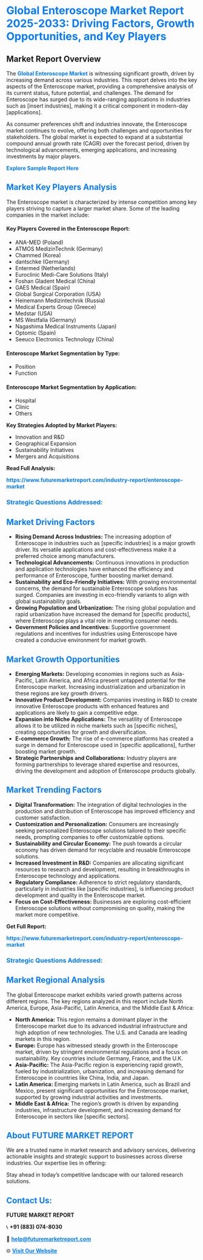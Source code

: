 <h1 style="color: #007BFF;">Global Enteroscope Market Report 2025-2033: Driving Factors, Growth Opportunities, and Key Players</h1>

<section id="overview">
<h2>Market Report Overview</h2>
<p>The <a href="https://www.futuremarketreport.com/industry-report/enteroscope-market" style="color: #007BFF; text-decoration: none;"><strong>Global Enteroscope Market</strong></a> is witnessing significant growth, driven by increasing demand across various industries. This report delves into the key aspects of the Enteroscope market, providing a comprehensive analysis of its current status, future potential, and challenges. The demand for Enteroscope has surged due to its wide-ranging applications in industries such as [insert industries], making it a critical component in modern-day [applications].</p>
<p>As consumer preferences shift and industries innovate, the Enteroscope market continues to evolve, offering both challenges and opportunities for stakeholders. The global market is expected to expand at a substantial compound annual growth rate (CAGR) over the forecast period, driven by technological advancements, emerging applications, and increasing investments by major players.</p>
</section>

<section id="overview">
<p><a href="https://www.futuremarketreport.com/request-sample/reportId=33500" style="color: #007BFF; text-decoration: none;"><strong>Explore Sample Report Here</strong></a></p>
</section>

<section id="key-players">
<h2 style="color: #007BFF;">Market Key Players Analysis</h2>
<p>The Enteroscope market is characterized by intense competition among key players striving to capture a larger market share. Some of the leading companies in the market include:</p>
<h4>Key Players Covered in the Enteroscope Report:</h4>
<ul><li>ANA-MED (Poland)</li><li>ATMOS MedizinTechnik (Germany)</li><li>Chammed (Korea)</li><li>dantschke (Germany)</li><li>Entermed (Netherlands)</li><li>Euroclinic Medi-Care Solutions (Italy)</li><li>Foshan Gladent Medical (China)</li><li>GAES Medical (Spain)</li><li>Global Surgical Corporation (USA)</li><li>Heinemann Medizintechnik (Russia)</li><li>Medical Experts Group (Greece)</li><li>Medstar (USA)</li><li>MS Westfalia (Germany)</li><li>Nagashima Medical Instruments (Japan)</li><li>Optomic (Spain)</li><li>Seeuco Electronics Technology (China)</li></ul>
<h4>Enteroscope Market Segmentation by Type:</h4>
<ul><li>Position</li><li>Function</li></ul>

<h4>Enteroscope Market Segmentation by Application:</h4>
<ul><li>Hospital</li><li>Clinic</li><li>Others</li></ul>
<p><strong>Key Strategies Adopted by Market Players:</strong></p>
<ul>
<li>Innovation and R&D</li>
<li>Geographical Expansion</li>
<li>Sustainability Initiatives</li>
<li>Mergers and Acquisitions</li>
</ul>
</section>

<section>
<p><strong>Read Full Analysis: </strong></p><a href="https://www.futuremarketreport.com/industry-report/enteroscope-market" style="color: #007BFF; text-decoration: none;"><strong>https://www.futuremarketreport.com/industry-report/enteroscope-market</strong></a>
<h3 style="color: #007BFF;">Strategic Questions Addressed:</h3>
</section>

<section id="driving-factors">
<h2 style="color: #007BFF;">Market Driving Factors</h2>
<ul>
<li><strong>Rising Demand Across Industries:</strong> The increasing adoption of Enteroscope in industries such as [specific industries] is a major growth driver. Its versatile applications and cost-effectiveness make it a preferred choice among manufacturers.</li>
<li><strong>Technological Advancements:</strong> Continuous innovations in production and application technologies have enhanced the efficiency and performance of Enteroscope, further boosting market demand.</li>
<li><strong>Sustainability and Eco-Friendly Initiatives:</strong> With growing environmental concerns, the demand for sustainable Enteroscope solutions has surged. Companies are investing in eco-friendly variants to align with global sustainability goals.</li>
<li><strong>Growing Population and Urbanization:</strong> The rising global population and rapid urbanization have increased the demand for [specific products], where Enteroscope plays a vital role in meeting consumer needs.</li>
<li><strong>Government Policies and Incentives:</strong> Supportive government regulations and incentives for industries using Enteroscope have created a conducive environment for market growth.</li>
</ul>
</section>

<section id="growth-opportunities">
<h2 style="color: #007BFF;">Market Growth Opportunities</h2>
<ul>
<li><strong>Emerging Markets:</strong> Developing economies in regions such as Asia-Pacific, Latin America, and Africa present untapped potential for the Enteroscope market. Increasing industrialization and urbanization in these regions are key growth drivers.</li>
<li><strong>Innovative Product Development:</strong> Companies investing in R&D to create innovative Enteroscope products with enhanced features and applications are likely to gain a competitive edge.</li>
<li><strong>Expansion into Niche Applications:</strong> The versatility of Enteroscope allows it to be utilized in niche markets such as [specific niches], creating opportunities for growth and diversification.</li>
<li><strong>E-commerce Growth:</strong> The rise of e-commerce platforms has created a surge in demand for Enteroscope used in [specific applications], further boosting market growth.</li>
<li><strong>Strategic Partnerships and Collaborations:</strong> Industry players are forming partnerships to leverage shared expertise and resources, driving the development and adoption of Enteroscope products globally.</li>
</ul>
</section>

<section id="trending-factors">
<h2 style="color: #007BFF;">Market Trending Factors</h2>
<ul>
<li><strong>Digital Transformation:</strong> The integration of digital technologies in the production and distribution of Enteroscope has improved efficiency and customer satisfaction.</li>
<li><strong>Customization and Personalization:</strong> Consumers are increasingly seeking personalized Enteroscope solutions tailored to their specific needs, prompting companies to offer customizable options.</li>
<li><strong>Sustainability and Circular Economy:</strong> The push towards a circular economy has driven demand for recyclable and reusable Enteroscope solutions.</li>
<li><strong>Increased Investment in R&D:</strong> Companies are allocating significant resources to research and development, resulting in breakthroughs in Enteroscope technology and applications.</li>
<li><strong>Regulatory Compliance:</strong> Adherence to strict regulatory standards, particularly in industries like [specific industries], is influencing product development and quality in the Enteroscope market.</li>
<li><strong>Focus on Cost-Effectiveness:</strong> Businesses are exploring cost-efficient Enteroscope solutions without compromising on quality, making the market more competitive.</li>
</ul>
</section>

<section>
<p><strong>Get Full Report: </strong></p><a href="https://www.futuremarketreport.com/industry-report/enteroscope-market" style="color: #007BFF; text-decoration: none;"><strong>https://www.futuremarketreport.com/industry-report/enteroscope-market</strong></a>
<h3 style="color: #007BFF;">Strategic Questions Addressed:</h3>
</section>


<section id="regional-analysis">
<h2 style="color: #007BFF;">Market Regional Analysis</h2>
<p>The global Enteroscope market exhibits varied growth patterns across different regions. The key regions analyzed in this report include North America, Europe, Asia-Pacific, Latin America, and the Middle East & Africa:</p>
<ul>
<li><strong>North America:</strong> This region remains a dominant player in the Enteroscope market due to its advanced industrial infrastructure and high adoption of new technologies. The U.S. and Canada are leading markets in this region.</li>
<li><strong>Europe:</strong> Europe has witnessed steady growth in the Enteroscope market, driven by stringent environmental regulations and a focus on sustainability. Key countries include Germany, France, and the U.K.</li>
<li><strong>Asia-Pacific:</strong> The Asia-Pacific region is experiencing rapid growth, fueled by industrialization, urbanization, and increasing demand for Enteroscope in countries like China, India, and Japan.</li>
<li><strong>Latin America:</strong> Emerging markets in Latin America, such as Brazil and Mexico, present significant opportunities for the Enteroscope market, supported by growing industrial activities and investments.</li>
<li><strong>Middle East & Africa:</strong> The region’s growth is driven by expanding industries, infrastructure development, and increasing demand for Enteroscope in sectors like [specific sectors].</li>
</ul>
</section>

<footer>
<h2 style="color: #007BFF;">About FUTURE MARKET REPORT</h2>
<p>We are a trusted name in market research and advisory services, delivering actionable insights and strategic support to businesses across diverse industries. Our expertise lies in offering:</p>

<p>Stay ahead in today’s competitive landscape with our tailored research solutions.</p>

<h2 style="color: #007BFF;">Contact Us:</h2>
<p><strong>FUTURE MARKET REPORT</strong></p>
<p>📞 <strong>+91 (883) 074-8030</strong></p>
<p>📧 <strong><a href="mailto:help@futuremarketreport.com" style="color: #007BFF;">help@futuremarketreport.com</a></strong></p>
<p>🌐 <strong><a href="https://www.futuremarketreport.com/" style="color: #007BFF;">Visit Our Website</a></strong></p>
</footer>